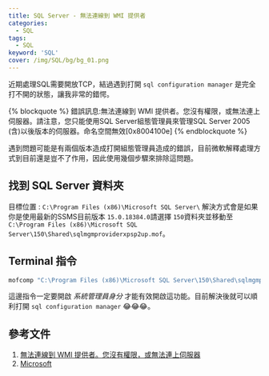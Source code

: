 ```yaml
---
title: SQL Server - 無法連線到 WMI 提供者
categories:
  - SQL
tags: 
  - SQL
keyword: 'SQL'
cover: /img/SQL/bg/bg_01.png
---
```

近期處理SQL需要開放TCP，結過遇到打開 ```sql configuration manager``` 是完全打不開的狀態，讓我非常的錯愕。

{% blockquote %}
錯誤訊息:無法連線到 WMI 提供者。您沒有權限，或無法連上伺服器。請注意，您只能使用SQL Server組態管理員來管理SQL Server 2005 (含)以後版本的伺服器。命名空間無效[0x8004100e]
{% endblockquote %}

遇到問題可能是有兩個版本造成打開組態管理員造成的錯誤，目前微軟解釋處理方式到目前還是豈不了作用，因此使用幾個步驟來排除這問題。


## 找到 SQL Server 資料夾
目標位置 : ``` C:\Program Files (x86)\Microsoft SQL Server\ ```
解決方式會是如果你是使用最新的SSMS目前版本 ```15.0.18384.0```請選擇 ```150```資料夾並移動至```C:\Program Files (x86)\Microsoft SQL Server\150\Shared\sqlmgmproviderxpsp2up.mof```。


## Terminal 指令
```cmd
mofcomp "C:\Program Files (x86)\Microsoft SQL Server\150\Shared\sqlmgmproviderxpsp2up.mof"
```
這邊指令一定要開啟 *系統管理員身分* 才能有效開啟這功能。目前解決後就可以順利打開 ```sql configuration manager``` 😂😂😂。

## 參考文件
1. [無法連線到 WMI 提供者。您沒有權限，或無法連上伺服器](https://dotblogs.com.tw/lanlith/2020/06/21/121250)
2. [Microsoft](https://docs.microsoft.com/zh-TW/troubleshoot/sql/tools/error-message-when-you-open-configuration-manager)